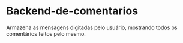 # Backend-de-comentarios
Armazena as mensagens digitadas pelo usuário, mostrando todos os comentários feitos pelo mesmo.

